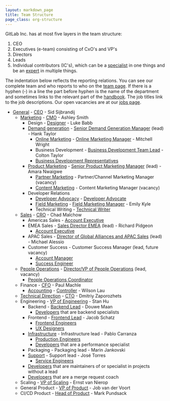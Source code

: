 ```yaml
---
layout: markdown_page
title: Team Structure
page_class: org-structure
---
```


GitLab Inc. has at most five layers in the team structure:

1. CEO
1. Executives (e-team) consisting of CxO's and VP's
1. Directors
1. Leads
1. Individual contributors (IC's), which can be a [specialist](/jobs/specialist/) in one things and be an [expert](/jobs/expert/) in multiple things.

The indentation below reflects the reporting relations.
You can see our complete team and who reports to who on the [team page](https://about.gitlab.com/team/).
If there is a hyphen (-) in a line the part before hyphen is the name of the department and sometimes links to the relevant part of the [handbook](https://about.gitlab.com/handbook/).
The job titles link to the job descriptions.
Our open vacancies are at our [jobs page](https://about.gitlab.com/jobs/).


- [General](/handbook/) - [CEO](/jobs/chief-executive-officer/) - Sid Sijbrandij
  - [Marketing](/handbook/marketing/) - [CMO](/jobs/chief-marketing-officer/) - Ashley Smith
    - Design - [Designer](/jobs/designer/) - Luke Babb
    - [Demand generation](/handbook/marketing/demand-generation) - [Senior Demand Generation Manager](/jobs/demand-generation-manager/) (lead) - Hank Taylor
      - [Online Marketing](/handbook/marketing/online-marketing) - [Online Marketing Manager](/jobs/online-marketing-manager/) - Mitchell Wright
      - Business Development - [Business Development Team Lead](/jobs/business-development-team-lead/) - Colton Taylor
      - [Business Development Representatives](/jobs/business-development-representative/)
    - [Product Marketing](/handbook/marketing/product-marketing/) - [Senior Product Marketing Manager](/jobs/product-marketing-manager/) (lead) - Amara Nwaigwe
      - [Partner Marketing](/handbook/marketing/product-marketing/#partnermarketing/) - Partner/Channel Marketing Manager (vacancy)
      - [Content Marketing](/handbook/marketing/developer-relations/content-marketing/) - Content Marketing Manager (vacancy)
    - Developer Relations
      - [Developer Advocacy](/handbook/marketing/developer-relations/developer-advocacy/) - [Developer Advocate](/jobs/developer-advocate/)
      - [Field Marketing](/handbook/marketing/developer-relations/field-marketing/) - [Field Marketing Manager](/jobs/field-marketing-manager/) - Emily Kyle
      - Technical Writing - [Technical Writer](/jobs/technical-writer/)
  - [Sales](/handbook/sales/) - [CRO](/jobs/chief-revenue-officer/) - Chad Malchow
    - Americas Sales - [Account Executive](/jobs/account-executive/)
    - EMEA Sales - [Sales Director EMEA](/jobs/sales-director/) (lead) - Richard Pidgeon
      - [Account Executive](/jobs/account-executive/)
    - APAC Sales - [Director of Global Alliances and APAC Sales](/jobs/director-of-global-alliances-and-apac-sales/) (lead) - Michael Alessio
    - Customer Success - Customer Success Manager (lead, future vacancy)
      - [Account Manager](/jobs/account-manager/)
      - [Success Engineer](/jobs/success-engineer/)
  - [People Operations](/handbook/people-operations/) - [Director/VP of People Operations](/jobs/dir-or-vp-of-people-ops/) (lead, vacancy)
    - [People Operations Coordinator](/jobs/people-ops-coordinator/)
  - Finance - [CFO](/jobs/chief-financial-officer/) - Paul Machle
    - [Accounting](/handbook/accounting/) - [Controller](/jobs/controller/) - Wilson Lau
  - [Technical Direction](/direction/) - [CTO](/jobs/chief-technology-officer/) - Dmitriy Zaporozhets
  - Engineering - [VP of Engineering](/jobs/vp-of-engineering/) - Stan Hu
    - Backend - [Backend Lead](/jobs/backend-lead/) - Douwe Maan
      - [Developers](/jobs/developer/) that are backend specialists
    - Frontend - [Frontend Lead](/jobs/frontend-lead/) - Jacob Schatz
      - [Frontend Engineers](/jobs/frontend-engineer/)
      - [UX Designers](/jobs/ux-designer/)
    - [Infrastructure](/handbook/infrastructure/) - Infrastructure lead - Pablo Carranza
      - [Production Engineers](/jobs/production-engineer/)
      - [Developers](/jobs/developer/) that are a performance specialist
    - Packaging - Packaging lead - Marin Jankovski
    - [Support](/handbook/support/) - Support lead - José Torres
      - [Service Engineers](/jobs/service-engineer/)
    - [Developers](/jobs/developer/) that are maintainers
    of or specialist in projects without a lead
    - [Developers](/jobs/developer/) that are a merge request coach
  - Scaling - [VP of Scaling](/jobs/vp-of-scaling/) - Ernst van Nierop
  - General Product - [VP of Product](/jobs/vice-president-of-product/) - Job van der Voort
  - CI/CD Product - [Head of Product](/jobs/head-of-product/) - Mark Pundsack
